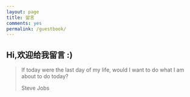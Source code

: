 ```yaml
---
layout: page
title: 留言
comments: yes
permalink: /guestbook/
---
```

## Hi,欢迎给我留言 :)

> If today were the last day of my life, would I want to do what I am about to do today?
> 
> Steve Jobs

